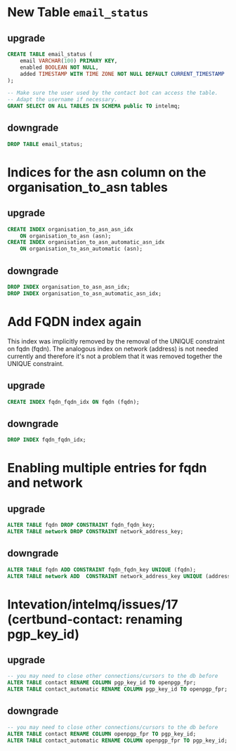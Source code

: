 # New Table `email_status`

## upgrade
```sql
CREATE TABLE email_status (
    email VARCHAR(100) PRIMARY KEY,
    enabled BOOLEAN NOT NULL,
    added TIMESTAMP WITH TIME ZONE NOT NULL DEFAULT CURRENT_TIMESTAMP
);

-- Make sure the user used by the contact bot can access the table.
-- Adapt the username if necessary.
GRANT SELECT ON ALL TABLES IN SCHEMA public TO intelmq;
```

## downgrade
```sql
DROP TABLE email_status;
```


# Indices for the asn column on the organisation_to_asn tables

## upgrade
```sql
CREATE INDEX organisation_to_asn_asn_idx
    ON organisation_to_asn (asn);
CREATE INDEX organisation_to_asn_automatic_asn_idx
    ON organisation_to_asn_automatic (asn);
```

## downgrade
```sql
DROP INDEX organisation_to_asn_asn_idx;
DROP INDEX organisation_to_asn_automatic_asn_idx;
```


# Add FQDN index again

This index was implicitly removed by the removal of the UNIQUE
constraint on fqdn (fqdn). The analogous index on network (address) is
not needed currently and therefore it's not a problem that it was
removed together the UNIQUE constraint.


## upgrade
```sql
CREATE INDEX fqdn_fqdn_idx ON fqdn (fqdn);
```


## downgrade
```sql
DROP INDEX fqdn_fqdn_idx;
```


# Enabling multiple entries for fqdn and network

## upgrade

```sql
ALTER TABLE fqdn DROP CONSTRAINT fqdn_fqdn_key;
ALTER TABLE network DROP CONSTRAINT network_address_key;
```

## downgrade
```sql
ALTER TABLE fqdn ADD CONSTRAINT fqdn_fqdn_key UNIQUE (fqdn);
ALTER TABLE network ADD  CONSTRAINT network_address_key UNIQUE (address);
```


# Intevation/intelmq/issues/17 (certbund-contact: renaming pgp_key_id)

## upgrade
```sql
-- you may need to close other connections/cursors to the db before
ALTER TABLE contact RENAME COLUMN pgp_key_id TO openpgp_fpr;
ALTER TABLE contact_automatic RENAME COLUMN pgp_key_id TO openpgp_fpr;
```

## downgrade
```sql
-- you may need to close other connections/cursors to the db before
ALTER TABLE contact RENAME COLUMN openpgp_fpr TO pgp_key_id;
ALTER TABLE contact_automatic RENAME COLUMN openpgp_fpr TO pgp_key_id;
```
